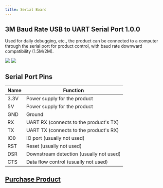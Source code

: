 ```yaml
---
title: Serial Board
---
```


## 3M Baud Rate USB to UART Serial Port 1.0.0

Used for daily debugging, etc., the product can be connected to a computer through the serial port for product control, with baud rate downward compatibility (1.5M/2M).

![](/assets/images/serial_board.jpg) ![](/assets/images/serial_board_back.jpg)

## Serial Port Pins

| Name | Function |
| ---- | -------- |
| 3.3V | Power supply for the product |
| 5V   | Power supply for the product |
| GND  | Ground |
| RX   | UART RX (connects to the product's TX) |
| TX   | UART TX (connects to the product's RX) |
| IO0  | IO port (usually not used) |
| RST  | Reset (usually not used) |
| DSR  | Downstream detection (usually not used) |
| CTS  | Data flow control (usually not used) |

## [Purchase Product](../buy_sample/serial_board.md)
